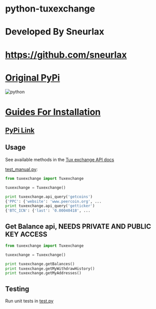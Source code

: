# python-tuxexchange

# Developed By Sneurlax
# https://github.com/sneurlax
# [Original PyPi](https://pypi.python.org/pypi/python-tuxexchange/0.0.1)

![python](https://img.shields.io/badge/python-2.7-blue.svg)

# [Guides For Installation](https://github.com/Olliecad1/python-tuxexchange-Wrapper/tree/master/Guides)



## [PyPi Link](https://pypi.python.org/pypi/python-tuxexchange-Wrapper)


## Usage

See available methods in the [Tux exchange API docs](https://tuxexchange.com/docs)

[test_manual.py](https://github.com/olliecad1/python-tuxexchange/blob/master/test_manual.py):
```python
from tuxexchange import Tuxexchange

tuxexchange = Tuxexchange()

print tuxexchange.api_query('getcoins')
{'PPC': {'website': 'www.peercoin.org', ...
print tuxexchange.api_query('getticker')
{'BTC_ICN': {'last': '0.00040418', ...
```

## Get Balance api, NEEDS PRIVATE AND PUBLIC KEY ACCESS

```python
from tuxexchange import Tuxexchange

tuxexchange = Tuxexchange()

print tuxexchange.getBalances()
print tuxexchange.getMyWithdrawHistory()
print tuxexchange.getMyAddresses()
```


## Testing

Run unit tests in [test.py](https://github.com/olliecad1/python-tuxexchange/blob/master/test.py)

